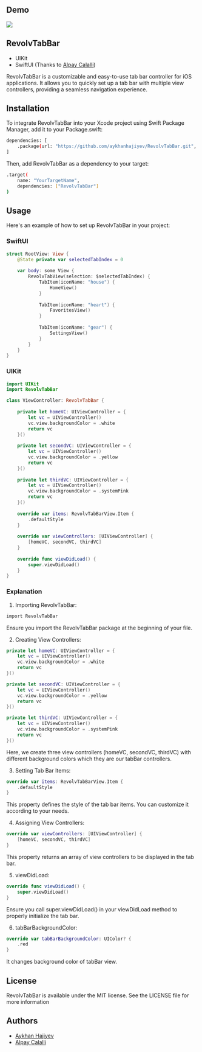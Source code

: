 ## Demo
![](https://github.com/aykhanhajiyev/RevolvTabBar/blob/master/Images/revolv-tab-bar-demo.gif)

## RevolvTabBar

- UIKit
- SwiftUI (Thanks to [Alpay Calalli](https://github.com/alpaycli))

RevolvTabBar is a customizable and easy-to-use tab bar controller for iOS applications. It allows you to quickly set up a tab bar with multiple view controllers, providing a seamless navigation experience.

## Installation

To integrate RevolvTabBar into your Xcode project using Swift Package Manager, add it to your Package.swift:

```bash
dependencies: [
    .package(url: "https://github.com/aykhanhajiyev/RevolvTabBar.git", from: "1.1.0")
]
```

Then, add RevolvTabBar as a dependency to your target:

```bash
.target(
    name: "YourTargetName",
    dependencies: ["RevolvTabBar"]
)
```

## Usage

Here's an example of how to set up RevolvTabBar in your project:

### SwiftUI

```swift
struct RootView: View {
    @State private var selectedTabIndex = 0
    
    var body: some View {
        RevolvTabView(selection: $selectedTabIndex) {
            TabItem(iconName: "house") {
                HomeView()
            }
            
            TabItem(iconName: "heart") {
                FavoritesView()
            }
            
            TabItem(iconName: "gear") {
                SettingsView()
            }
        }
    }
}
```

### UIKit

```swift
import UIKit
import RevolvTabBar

class ViewController: RevolvTabBar {
    
    private let homeVC: UIViewController = {
        let vc = UIViewController()
        vc.view.backgroundColor = .white
        return vc
    }()
    
    private let secondVC: UIViewController = {
        let vc = UIViewController()
        vc.view.backgroundColor = .yellow
        return vc
    }()
    
    private let thirdVC: UIViewController = {
        let vc = UIViewController()
        vc.view.backgroundColor = .systemPink
        return vc
    }()
    
    override var items: RevolvTabBarView.Item {
        .defaultStyle
    }
    
    override var viewControllers: [UIViewController] {
        [homeVC, secondVC, thirdVC]
    }
    
    override func viewDidLoad() {
        super.viewDidLoad()
    }
}
```

### Explanation

1. Importing RevolvTabBar:
```bash
import RevolvTabBar
```
Ensure you import the RevolvTabBar package at the beginning of your file.

2. Creating View Controllers:
```swift
private let homeVC: UIViewController = {
    let vc = UIViewController()
    vc.view.backgroundColor = .white
    return vc
}()

private let secondVC: UIViewController = {
    let vc = UIViewController()
    vc.view.backgroundColor = .yellow
    return vc
}()

private let thirdVC: UIViewController = {
    let vc = UIViewController()
    vc.view.backgroundColor = .systemPink
    return vc
}()
```
Here, we create three view controllers (homeVC, secondVC, thirdVC) with different background colors which they are our tabBar controllers.

3. Setting Tab Bar Items:
   
```swift
override var items: RevolvTabBarView.Item {
    .defaultStyle
}
```
This property defines the style of the tab bar items. You can customize it according to your needs.

4. Assigning View Controllers:
   
```swift
override var viewControllers: [UIViewController] {
    [homeVC, secondVC, thirdVC]
}
```
This property returns an array of view controllers to be displayed in the tab bar.

5. viewDidLoad:
```swift
override func viewDidLoad() {
    super.viewDidLoad()
}
```
Ensure you call super.viewDidLoad() in your viewDidLoad method to properly initialize the tab bar.

6. tabBarBackgroundColor:
```swift
override var tabBarBackgroundColor: UIColor? {
    .red
}
```
It changes background color of tabBar view.

## License

RevolvTabBar is available under the MIT license. See the LICENSE file for more information

## Authors
- [Aykhan Hajiyev](https://github.com/aykhanhajiyev)
- [Alpay Calalli](https://github.com/alpaycli)
